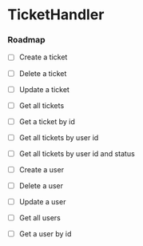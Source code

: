 # TicketHandler

### Roadmap

- [ ] Create a ticket
- [ ] Delete a ticket
- [ ] Update a ticket
- [ ] Get all tickets
- [ ] Get a ticket by id
- [ ] Get all tickets by user id
- [ ] Get all tickets by user id and status

- [ ] Create a user
- [ ] Delete a user
- [ ] Update a user
- [ ] Get all users
- [ ] Get a user by id